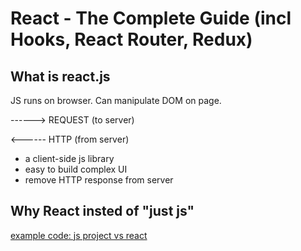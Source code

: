 # React - The Complete Guide (incl Hooks, React Router, Redux)


## What is react.js
JS runs on  browser. Can manipulate DOM on page.

 ------> REQUEST (to server)

 <------ HTTP (from server)


* a client-side js library
* easy to build complex UI
* remove HTTP response from server


## Why React insted of "just js"

[example code: js project vs react](https://github.com/academind/react-complete-guide-code/tree/01-getting-started/code/react-vs-vanilla-js-example)


